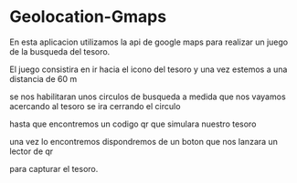 # Geolocation-Gmaps

En esta aplicacion utilizamos la api de google maps para realizar un juego de la busqueda del tesoro.

El juego consistira en ir hacia el icono del tesoro y una vez estemos a una distancia de 60 m

se nos habilitaran unos circulos de busqueda a medida que nos vayamos acercando al tesoro se ira cerrando el circulo

hasta que encontremos un codigo qr que simulara nuestro tesoro

una vez lo encontremos dispondremos de un boton que nos lanzara un lector de qr 

para capturar el tesoro.
